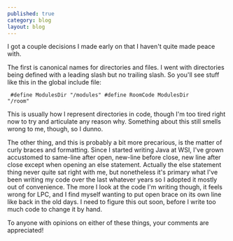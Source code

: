 ```yaml
---
published: true
category: blog
layout: blog
---
```


I got a couple decisions I made early on that I haven't quite made peace with.

The first is canonical names for directories and files. I went with directories being defined with a leading slash but no trailing slash. So you'll see stuff like this in the global include file:

<code><pre> #define ModulesDir  "/modules"
 #define RoomCode    ModulesDir "/room"</pre></code>

This is usually how I represent directories in code, though I'm too tired right now to try and articulate any reason why. Something about this still smells wrong to me, though, so I dunno.

The other thing, and this is probably a bit more precarious, is the matter of curly braces and formatting. Since I started writing Java at WSI, I've grown accustomed to same-line after open, new-line before close, new line after close except when opening an else statement. Actually the else statement thing never quite sat right with me, but nonetheless it's primary what I've been writing my code over the last whatever years so I adopted it mostly out of convenience. The more I look at the code I'm writing though, it feels wrong for LPC, and I find myself wanting to put open brace on its own line like back in the old days. I need to figure this out soon, before I write too much code to change it by hand.

To anyone with opinions on either of these things, your comments are appreciated!
